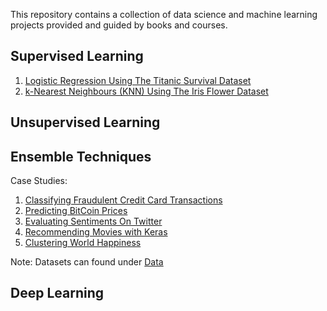 This repository contains a collection of data science and machine learning projects provided and guided by books and courses.

## Supervised Learning
1) [Logistic Regression Using The Titanic Survival Dataset](https://github.com/EdGoh95/Data-Projects/tree/main/Supervised%20Learning/Logistic%20Regression)
2) [k-Nearest Neighbours (KNN) Using The Iris Flower Dataset](https://github.com/EdGoh95/Data-Projects/tree/main/Supervised%20Learning/K-Nearest%20Neighbours%20(KNN))

## Unsupervised Learning

## Ensemble Techniques
Case Studies: 
1. [Classifying Fraudulent Credit Card Transactions](https://github.com/EdGoh95/Data-Projects/blob/main/Ensemble%20Techniques/Case%20Studies/Credit%20Card%20Fraud%20Detection.py)
2. [Predicting BitCoin Prices](https://github.com/EdGoh95/Data-Projects/blob/main/Ensemble%20Techniques/Case%20Studies/Bitcoin%20Prices%20Predictions.py)
3. [Evaluating Sentiments On Twitter](https://github.com/EdGoh95/Data-Projects/blob/main/Ensemble%20Techniques/Case%20Studies/Sentiment%20Analysis%20Using%20Twitter%20Data.py)
4. [Recommending Movies with Keras](https://github.com/EdGoh95/Data-Projects/blob/main/Ensemble%20Techniques/Case%20Studies/Movie%20Recommendations.py)
5. [Clustering World Happiness](https://github.com/EdGoh95/Data-Projects/blob/main/Ensemble%20Techniques/Case%20Studies/Clustering%20World%20Happiness.py)

Note: Datasets can found under [Data](https://github.com/EdGoh95/Data-Projects/tree/main/Ensemble%20Techniques/Case%20Studies/Data)

## Deep Learning
